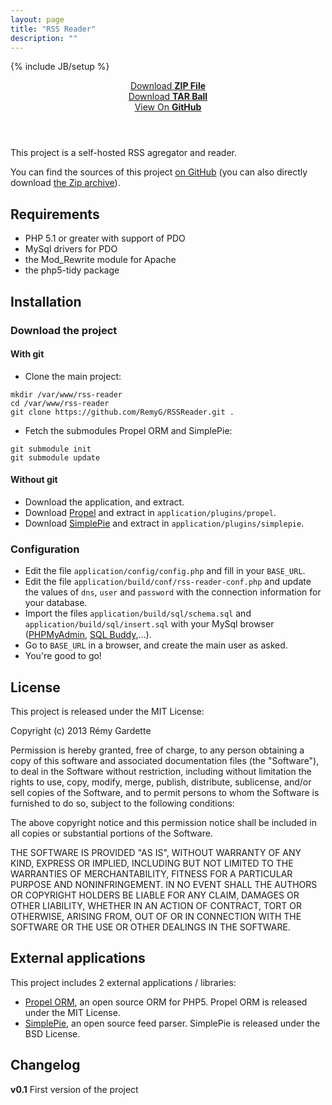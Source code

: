 ```yaml
---
layout: page
title: "RSS Reader"
description: ""
---
```

{% include JB/setup %}

<header class="project-downloads">
    <div><a href="https://github.com/RemyG/RSSReader/zipball/master">Download <strong>ZIP File</strong></a></div>
    <div><a href="https://github.com/RemyG/RSSReader/tarball/master">Download <strong>TAR Ball</strong></a></div>
    <div><a href="https://github.com/RemyG/RSSReader">View On <strong>GitHub</strong></a></div>
</header>

This project is a self-hosted RSS agregator and reader.

You can find the sources of this project [on GitHub](https://github.com/RemyG/RSSReader) (you can also directly download [the Zip archive](https://github.com/RemyG/RSSReader/archive/master.zip)).

## Requirements

* PHP 5.1 or greater with support of PDO
* MySql drivers for PDO
* the Mod_Rewrite module for Apache
* the php5-tidy package

## Installation

### Download the project

#### With git

* Clone the main project:

```
mkdir /var/www/rss-reader
cd /var/www/rss-reader
git clone https://github.com/RemyG/RSSReader.git .
```

* Fetch the submodules Propel ORM and SimplePie:

```
git submodule init
git submodule update
```

#### Without git

* Download the application, and extract.
* Download [Propel](http://propelorm.org/download.html) and extract in `application/plugins/propel`.
* Download [SimplePie](http://simplepie.org/downloads/) and extract in `application/plugins/simplepie`.

### Configuration

* Edit the file `application/config/config.php` and fill in your `BASE_URL`.
* Edit the file `application/build/conf/rss-reader-conf.php` and update the values of `dns`, `user` and `password` with the connection information for your database.
* Import the files `application/build/sql/schema.sql` and `application/build/sql/insert.sql` with your MySql browser ([PHPMyAdmin](http://www.phpmyadmin.net), [SQL Buddy](http://sqlbuddy.com/),...).
* Go to `BASE_URL` in a browser, and create the main user as asked.
* You're good to go!

## License

This project is released under the MIT License:

Copyright (c) 2013 Rémy Gardette

Permission is hereby granted, free of charge, to any person obtaining a copy of this software and associated documentation files (the "Software"), to deal in the Software without restriction, including without limitation the rights to use, copy, modify, merge, publish, distribute, sublicense, and/or sell copies of the Software, and to permit persons to whom the Software is furnished to do so, subject to the following conditions:

The above copyright notice and this permission notice shall be included in all copies or substantial portions of the Software.

THE SOFTWARE IS PROVIDED "AS IS", WITHOUT WARRANTY OF ANY KIND, EXPRESS OR IMPLIED, INCLUDING BUT NOT LIMITED TO THE WARRANTIES OF MERCHANTABILITY, FITNESS FOR A PARTICULAR PURPOSE AND NONINFRINGEMENT. IN NO EVENT SHALL THE AUTHORS OR COPYRIGHT HOLDERS BE LIABLE FOR ANY CLAIM, DAMAGES OR OTHER LIABILITY, WHETHER IN AN ACTION OF CONTRACT, TORT OR OTHERWISE, ARISING FROM, OUT OF OR IN CONNECTION WITH THE SOFTWARE OR THE USE OR OTHER DEALINGS IN THE SOFTWARE.

## External applications

This project includes 2 external applications / libraries:

* [Propel ORM](http://propelorm.org/), an open source ORM for PHP5. Propel ORM is released under the MIT License.
* [SimplePie](http://simplepie.org/), an open source feed parser. SimplePie is released under the BSD License.

## Changelog

**v0.1** First version of the project
